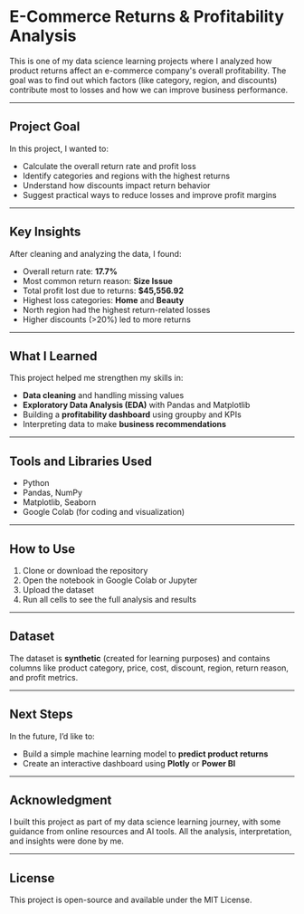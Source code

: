 # E-Commerce Returns & Profitability Analysis

This is one of my data science learning projects where I analyzed how product returns affect an e-commerce company's overall profitability. The goal was to find out which factors (like category, region, and discounts) contribute most to losses and how we can improve business performance.

---

## Project Goal

In this project, I wanted to:
- Calculate the overall return rate and profit loss
- Identify categories and regions with the highest returns
- Understand how discounts impact return behavior
- Suggest practical ways to reduce losses and improve profit margins

---

## Key Insights

After cleaning and analyzing the data, I found:
- Overall return rate: **17.7%**
- Most common return reason: **Size Issue**
- Total profit lost due to returns: **$45,556.92**
- Highest loss categories: **Home** and **Beauty**
- North region had the highest return-related losses
- Higher discounts (>20%) led to more returns

---

## What I Learned

This project helped me strengthen my skills in:
- **Data cleaning** and handling missing values  
- **Exploratory Data Analysis (EDA)** with Pandas and Matplotlib  
- Building a **profitability dashboard** using groupby and KPIs  
- Interpreting data to make **business recommendations**

---

## Tools and Libraries Used

- Python  
- Pandas, NumPy  
- Matplotlib, Seaborn  
- Google Colab (for coding and visualization)

---
## How to Use
1. Clone or download the repository  
2. Open the notebook in Google Colab or Jupyter  
3. Upload the dataset  
4. Run all cells to see the full analysis and results

---

## Dataset
The dataset is **synthetic** (created for learning purposes) and contains columns like product category, price, cost, discount, region, return reason, and profit metrics.

---

## Next Steps
In the future, I’d like to:
- Build a simple machine learning model to **predict product returns**
- Create an interactive dashboard using **Plotly** or **Power BI**

---

## Acknowledgment
I built this project as part of my data science learning journey, with some guidance from online resources and AI tools. All the analysis, interpretation, and insights were done by me.

---

## License
This project is open-source and available under the MIT License.
